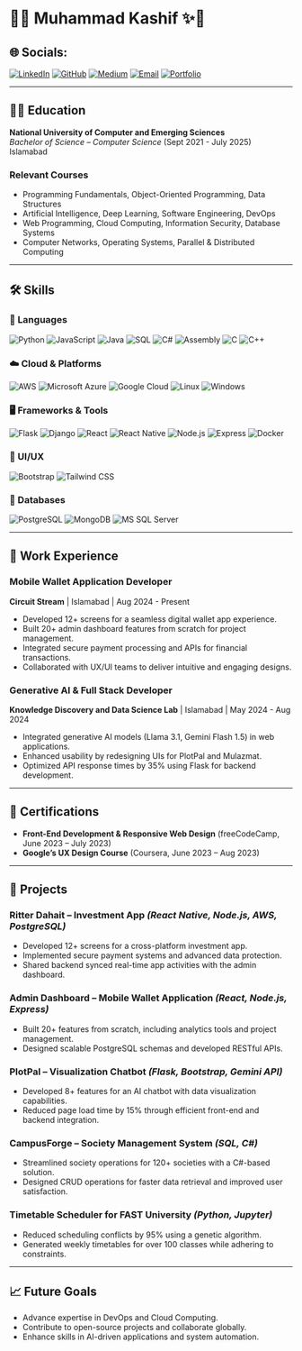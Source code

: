 # 🌟✨ **Muhammad Kashif** ✨🌟


 
## 🌐 Socials:
[![LinkedIn](https://img.shields.io/badge/LinkedIn-%230077B5.svg?logo=linkedin&logoColor=white)](https://www.linkedin.com/in/muhammad-kashif-542761168/) 
[![GitHub](https://img.shields.io/badge/GitHub-%2312100E.svg?logo=github&logoColor=white)](https://github.com/MK61395) 
[![Medium](https://img.shields.io/badge/Medium-%2312100E?logo=medium&logoColor=white)](https://medium.com/@m.kashi613) 
[![Email](https://img.shields.io/badge/Email-D14836?logo=gmail&logoColor=white)](mailto:m.kashi613@gmail.com) 
[![Portfolio](https://img.shields.io/badge/Portfolio-%23000000.svg?logo=firefox&logoColor=white)](https://mk61395.github.io/portfolio-website/)

---

## 👨‍🎓 Education  
**National University of Computer and Emerging Sciences**  
*Bachelor of Science – Computer Science* (Sept 2021 - July 2025)  
Islamabad  

### Relevant Courses  
- Programming Fundamentals, Object-Oriented Programming, Data Structures  
- Artificial Intelligence, Deep Learning, Software Engineering, DevOps  
- Web Programming, Cloud Computing, Information Security, Database Systems  
- Computer Networks, Operating Systems, Parallel & Distributed Computing  

---

## 🛠️ Skills  

### 🚀 Languages
![Python](https://img.shields.io/badge/Python-3776AB?style=for-the-badge&logo=python&logoColor=white)
![JavaScript](https://img.shields.io/badge/JavaScript-F7DF1E?style=for-the-badge&logo=javascript&logoColor=black)
![Java](https://img.shields.io/badge/Java-007396?style=for-the-badge&logo=java&logoColor=white)
![SQL](https://img.shields.io/badge/SQL-4479A1?style=for-the-badge&logo=sqlite&logoColor=white)
![C#](https://img.shields.io/badge/C%23-239120?style=for-the-badge&logo=c-sharp&logoColor=white)
![Assembly](https://img.shields.io/badge/Assembly-525252?style=for-the-badge&logo=ibm&logoColor=white)
![C](https://img.shields.io/badge/C-A8B9CC?style=for-the-badge&logo=c&logoColor=white)
![C++](https://img.shields.io/badge/C++-00599C?style=for-the-badge&logo=c%2B%2B&logoColor=white)

### ☁️ Cloud & Platforms
![AWS](https://img.shields.io/badge/AWS-232F3E?style=for-the-badge&logo=amazon-aws&logoColor=white)
![Microsoft Azure](https://img.shields.io/badge/Microsoft%20Azure-0078D4?style=for-the-badge&logo=microsoft-azure&logoColor=white)
![Google Cloud](https://img.shields.io/badge/Google%20Cloud-4285F4?style=for-the-badge&logo=google-cloud&logoColor=white)
![Linux](https://img.shields.io/badge/Linux-FCC624?style=for-the-badge&logo=linux&logoColor=black)
![Windows](https://img.shields.io/badge/Windows-0078D6?style=for-the-badge&logo=windows&logoColor=white)

### 🖥️ Frameworks & Tools
![Flask](https://img.shields.io/badge/Flask-000000?style=for-the-badge&logo=flask&logoColor=white)
![Django](https://img.shields.io/badge/Django-092E20?style=for-the-badge&logo=django&logoColor=white)
![React](https://img.shields.io/badge/React-20232A?style=for-the-badge&logo=react&logoColor=61DAFB)
![React Native](https://img.shields.io/badge/React%20Native-20232A?style=for-the-badge&logo=react&logoColor=61DAFB)
![Node.js](https://img.shields.io/badge/Node.js-339933?style=for-the-badge&logo=nodedotjs&logoColor=white)
![Express](https://img.shields.io/badge/Express-000000?style=for-the-badge&logo=express&logoColor=white)
![Docker](https://img.shields.io/badge/Docker-2496ED?style=for-the-badge&logo=docker&logoColor=white)

### 🎨 UI/UX
![Bootstrap](https://img.shields.io/badge/Bootstrap-563D7C?style=for-the-badge&logo=bootstrap&logoColor=white)
![Tailwind CSS](https://img.shields.io/badge/TailwindCSS-38B2AC?style=for-the-badge&logo=tailwind-css&logoColor=white)

### 💾 Databases
![PostgreSQL](https://img.shields.io/badge/PostgreSQL-336791?style=for-the-badge&logo=postgresql&logoColor=white)
![MongoDB](https://img.shields.io/badge/MongoDB-47A248?style=for-the-badge&logo=mongodb&logoColor=white)
![MS SQL Server](https://img.shields.io/badge/Microsoft%20SQL%20Server-CC2927?style=for-the-badge&logo=microsoft-sql-server&logoColor=white)
 

---

## 💼 Work Experience  

### **Mobile Wallet Application Developer**  
**Circuit Stream** | Islamabad | Aug 2024 - Present  
- Developed 12+ screens for a seamless digital wallet app experience.  
- Built 20+ admin dashboard features from scratch for project management.  
- Integrated secure payment processing and APIs for financial transactions.  
- Collaborated with UX/UI teams to deliver intuitive and engaging designs.  

### **Generative AI & Full Stack Developer**  
**Knowledge Discovery and Data Science Lab** | Islamabad | May 2024 - Aug 2024  
- Integrated generative AI models (Llama 3.1, Gemini Flash 1.5) in web applications.  
- Enhanced usability by redesigning UIs for PlotPal and Mulazmat.  
- Optimized API response times by 35% using Flask for backend development.  

---

## 🏅 Certifications  

- **Front-End Development & Responsive Web Design** (freeCodeCamp, June 2023 – July 2023)  
- **Google’s UX Design Course** (Coursera, June 2023 – Aug 2023)  

---

## 🚀 Projects  

### **Ritter Dahait – Investment App** *(React Native, Node.js, AWS, PostgreSQL)*  
- Developed 12+ screens for a cross-platform investment app.  
- Implemented secure payment systems and advanced data protection.  
- Shared backend synced real-time app activities with the admin dashboard.  

### **Admin Dashboard – Mobile Wallet Application** *(React, Node.js, Express)*  
- Built 20+ features from scratch, including analytics tools and project management.  
- Designed scalable PostgreSQL schemas and developed RESTful APIs.  

### **PlotPal – Visualization Chatbot** *(Flask, Bootstrap, Gemini API)*  
- Developed 8+ features for an AI chatbot with data visualization capabilities.  
- Reduced page load time by 15% through efficient front-end and backend integration.  

### **CampusForge – Society Management System** *(SQL, C#)*  
- Streamlined society operations for 120+ societies with a C#-based solution.  
- Designed CRUD operations for faster data retrieval and improved user satisfaction.  

### **Timetable Scheduler for FAST University** *(Python, Jupyter)*  
- Reduced scheduling conflicts by 95% using a genetic algorithm.  
- Generated weekly timetables for over 100 classes while adhering to constraints.  

---

## 📈 Future Goals  
- Advance expertise in DevOps and Cloud Computing.  
- Contribute to open-source projects and collaborate globally.  
- Enhance skills in AI-driven applications and system automation.  
